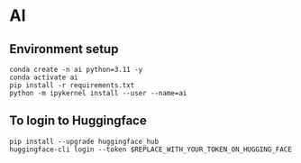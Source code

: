 # AI

## Environment setup
```
conda create -n ai python=3.11 -y
conda activate ai
pip install -r requirements.txt
python -m ipykernel install --user --name=ai
```

## To login to Huggingface
```
pip install --upgrade huggingface_hub
huggingface-cli login --token $REPLACE_WITH_YOUR_TOKEN_ON_HUGGING_FACE
```
